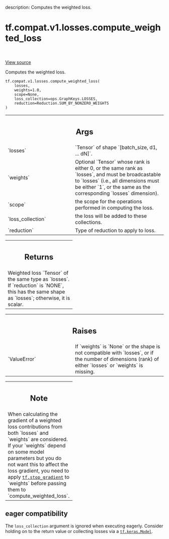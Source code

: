 description: Computes the weighted loss.

<div itemscope itemtype="http://developers.google.com/ReferenceObject">
<meta itemprop="name" content="tf.compat.v1.losses.compute_weighted_loss" />
<meta itemprop="path" content="Stable" />
</div>

# tf.compat.v1.losses.compute_weighted_loss

<!-- Insert buttons and diff -->

<table class="tfo-notebook-buttons tfo-api nocontent" align="left">

</table>

<a target="_blank" class="external" href="/code/stable/tensorflow/python/ops/losses/losses_impl.py">View source</a>



Computes the weighted loss.


<pre class="devsite-click-to-copy prettyprint lang-py tfo-signature-link">
<code>tf.compat.v1.losses.compute_weighted_loss(
    losses,
    weights=1.0,
    scope=None,
    loss_collection=ops.GraphKeys.LOSSES,
    reduction=Reduction.SUM_BY_NONZERO_WEIGHTS
)
</code></pre>



<!-- Placeholder for "Used in" -->


<!-- Tabular view -->
 <table class="responsive fixed orange">
<colgroup><col width="214px"><col></colgroup>
<tr><th colspan="2"><h2 class="add-link">Args</h2></th></tr>

<tr>
<td>
`losses`<a id="losses"></a>
</td>
<td>
`Tensor` of shape `[batch_size, d1, ... dN]`.
</td>
</tr><tr>
<td>
`weights`<a id="weights"></a>
</td>
<td>
Optional `Tensor` whose rank is either 0, or the same rank as
`losses`, and must be broadcastable to `losses` (i.e., all dimensions must
be either `1`, or the same as the corresponding `losses` dimension).
</td>
</tr><tr>
<td>
`scope`<a id="scope"></a>
</td>
<td>
the scope for the operations performed in computing the loss.
</td>
</tr><tr>
<td>
`loss_collection`<a id="loss_collection"></a>
</td>
<td>
the loss will be added to these collections.
</td>
</tr><tr>
<td>
`reduction`<a id="reduction"></a>
</td>
<td>
Type of reduction to apply to loss.
</td>
</tr>
</table>



<!-- Tabular view -->
 <table class="responsive fixed orange">
<colgroup><col width="214px"><col></colgroup>
<tr><th colspan="2"><h2 class="add-link">Returns</h2></th></tr>
<tr class="alt">
<td colspan="2">
Weighted loss `Tensor` of the same type as `losses`. If `reduction` is
`NONE`, this has the same shape as `losses`; otherwise, it is scalar.
</td>
</tr>

</table>



<!-- Tabular view -->
 <table class="responsive fixed orange">
<colgroup><col width="214px"><col></colgroup>
<tr><th colspan="2"><h2 class="add-link">Raises</h2></th></tr>

<tr>
<td>
`ValueError`<a id="ValueError"></a>
</td>
<td>
If `weights` is `None` or the shape is not compatible with
`losses`, or if the number of dimensions (rank) of either `losses` or
`weights` is missing.
</td>
</tr>
</table>



<!-- Tabular view -->
 <table class="responsive fixed orange">
<colgroup><col width="214px"><col></colgroup>
<tr><th colspan="2"><h2 class="add-link">Note</h2></th></tr>
<tr class="alt">
<td colspan="2">
When calculating the gradient of a weighted loss contributions from
both `losses` and `weights` are considered. If your `weights` depend
on some model parameters but you do not want this to affect the loss
gradient, you need to apply <a href="../../../../tf/stop_gradient.md"><code>tf.stop_gradient</code></a> to `weights` before
passing them to `compute_weighted_loss`.
</td>
</tr>

</table>




 <section><devsite-expandable expanded>
 <h2 class="showalways">eager compatibility</h2>

The `loss_collection` argument is ignored when executing eagerly. Consider
holding on to the return value or collecting losses via a <a href="../../../../tf/keras/Model.md"><code>tf.keras.Model</code></a>.

 </devsite-expandable></section>

